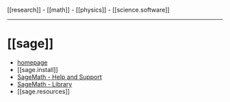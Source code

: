 
[[research]] - [[math]] - [[physics]] - [[science.software]]

---

# [[sage]]

- [homepage](https://www.sagemath.org/) 
- [[sage.install]]
- [SageMath - Help and Support](https://www.sagemath.org/help.html)
- [SageMath - Library](https://www.sagemath.org/library.html)
- [[sage.resources]]







